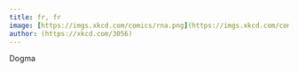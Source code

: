 ```yaml
---
title: fr, fr
image: [https://imgs.xkcd.com/comics/rna.png](https://imgs.xkcd.com/comics/rna.png)
author: (https://xkcd.com/3056)
---
```


Dogma
